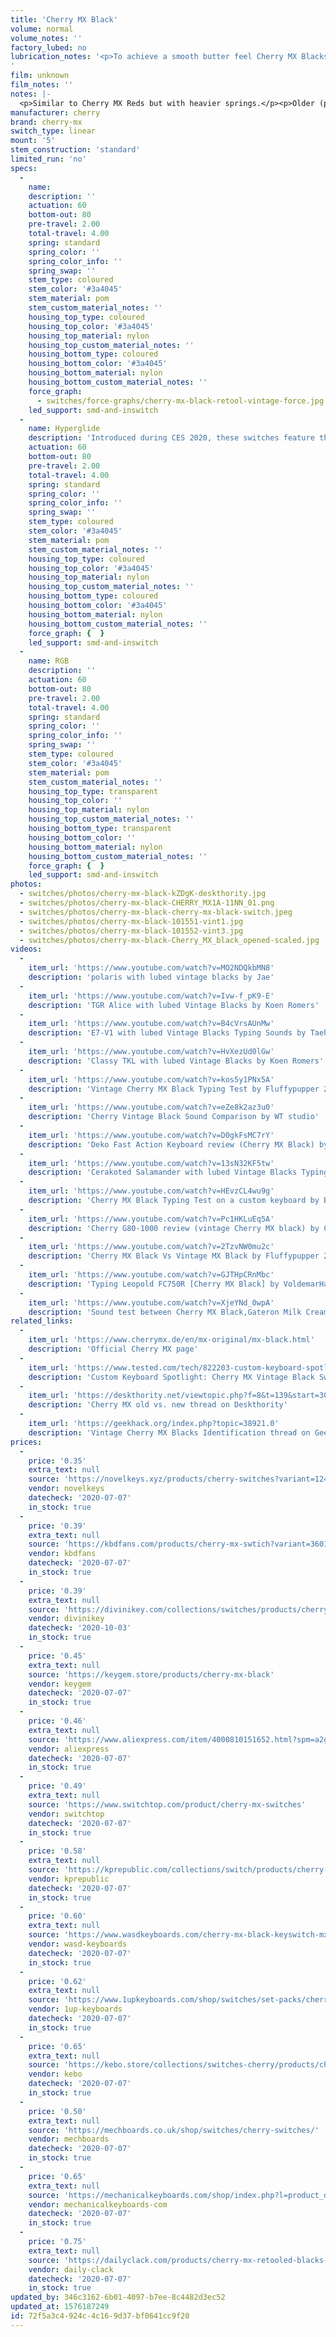```yaml
---
title: 'Cherry MX Black'
volume: normal
volume_notes: ''
factory_lubed: no
lubrication_notes: '<p>To achieve a smooth butter feel Cherry MX Blacks are great with a thicker lube such as Krytox GPL 205 Grade 0.</p>
'
film: unknown
film_notes: ''
notes: |-
  <p>Similar to Cherry MX Reds but with heavier springs.</p><p>Older (pre 1994) Cherry MX Black Switches are in high demand due to being far smoother than modern Cherry MX Black switches. This is due to a change in mold tooling &#8211; which is why newer switches are often referred to as &#8220;retooled&#8221;.</p>
manufacturer: cherry
brand: cherry-mx
switch_type: linear
mount: '5'
stem_construction: 'standard'
limited_run: 'no'
specs:
  -
    name:
    description: ''
    actuation: 60
    bottom-out: 80
    pre-travel: 2.00
    total-travel: 4.00
    spring: standard
    spring_color: ''
    spring_color_info: ''
    spring_swap: ''
    stem_type: coloured
    stem_color: '#3a4045'
    stem_material: pom
    stem_custom_material_notes: ''
    housing_top_type: coloured
    housing_top_color: '#3a4045'
    housing_top_material: nylon
    housing_top_custom_material_notes: ''
    housing_bottom_type: coloured
    housing_bottom_color: '#3a4045'
    housing_bottom_material: nylon
    housing_bottom_custom_material_notes: ''
    force_graph:
      - switches/force-graphs/cherry-mx-black-retool-vintage-force.jpg
    led_support: smd-and-inswitch
  -
    name: Hyperglide
    description: 'Introduced during CES 2020, these switches feature the new Cherry "Hyperglide" tooling which results in increased smoothness and tighter tolerances.'
    actuation: 60
    bottom-out: 80
    pre-travel: 2.00
    total-travel: 4.00
    spring: standard
    spring_color: ''
    spring_color_info: ''
    spring_swap: ''
    stem_type: coloured
    stem_color: '#3a4045'
    stem_material: pom
    stem_custom_material_notes: ''
    housing_top_type: coloured
    housing_top_color: '#3a4045'
    housing_top_material: nylon
    housing_top_custom_material_notes: ''
    housing_bottom_type: coloured
    housing_bottom_color: '#3a4045'
    housing_bottom_material: nylon
    housing_bottom_custom_material_notes: ''
    force_graph: {  }
    led_support: smd-and-inswitch
  -
    name: RGB
    description: ''
    actuation: 60
    bottom-out: 80
    pre-travel: 2.00
    total-travel: 4.00
    spring: standard
    spring_color: ''
    spring_color_info: ''
    spring_swap: ''
    stem_type: coloured
    stem_color: '#3a4045'
    stem_material: pom
    stem_custom_material_notes: ''
    housing_top_type: transparent
    housing_top_color: ''
    housing_top_material: nylon
    housing_top_custom_material_notes: ''
    housing_bottom_type: transparent
    housing_bottom_color: ''
    housing_bottom_material: nylon
    housing_bottom_custom_material_notes: ''
    force_graph: {  }
    led_support: smd-and-inswitch
photos:
  - switches/photos/cherry-mx-black-kZDgK-deskthority.jpg
  - switches/photos/cherry-mx-black-CHERRY_MX1A-11NN_01.png
  - switches/photos/cherry-mx-black-cherry-mx-black-switch.jpeg
  - switches/photos/cherry-mx-black-101551-vint1.jpg
  - switches/photos/cherry-mx-black-101552-vint3.jpg
  - switches/photos/cherry-mx-black-Cherry_MX_black_opened-scaled.jpg
videos:
  -
    item_url: 'https://www.youtube.com/watch?v=MO2NDQkbMN8'
    description: 'polaris with lubed vintage blacks by Jae'
  -
    item_url: 'https://www.youtube.com/watch?v=Ivw-f_pK9-E'
    description: 'TGR Alice with lubed Vintage Blacks by Koen Romers'
  -
    item_url: 'https://www.youtube.com/watch?v=B4cVrsAUnMw'
    description: 'E7-V1 with lubed Vintage Blacks Typing Sounds by Taeha Types'
  -
    item_url: 'https://www.youtube.com/watch?v=HvXezUd0lGw'
    description: 'Classy TKL with lubed Vintage Blacks by Koen Romers'
  -
    item_url: 'https://www.youtube.com/watch?v=kos5y1PNx5A'
    description: 'Vintage Cherry MX Black Typing Test by Fluffypupper 22'
  -
    item_url: 'https://www.youtube.com/watch?v=eZe8k2az3u0'
    description: 'Cherry Vintage Black Sound Comparison by WT studio'
  -
    item_url: 'https://www.youtube.com/watch?v=D0gkFsMC7rY'
    description: 'Deko Fast Action Keyboard review (Cherry MX Black) by Chyrosran22'
  -
    item_url: 'https://www.youtube.com/watch?v=13sN32KF5tw'
    description: 'Cerakoted Salamander with lubed Vintage Blacks Typing Sounds ASMR by Taeha Types'
  -
    item_url: 'https://www.youtube.com/watch?v=HEvzCL4wu9g'
    description: 'Cherry MX Black Typing Test on a custom keyboard by Barney Scarisbrick'
  -
    item_url: 'https://www.youtube.com/watch?v=Pc1HKLuEq5A'
    description: 'Cherry G80-1000 review (vintage Cherry MX black) by Chyrosran22'
  -
    item_url: 'https://www.youtube.com/watch?v=2TzvNW0mu2c'
    description: 'Cherry MX Black Vs Vintage MX Black by Fluffypupper 22'
  -
    item_url: 'https://www.youtube.com/watch?v=GJTHpCRnMbc'
    description: 'Typing Leopold FC750R [Cherry MX Black] by VoldemarHardware'
  -
    item_url: 'https://www.youtube.com/watch?v=XjeYNd_0wpA'
    description: 'Sound test between Cherry MX Black,Gateron Milk Cream Stem,Novelkey Cream Black Stem,Novelkey Cream by Du''s RoboticLab'
related_links:
  -
    item_url: 'https://www.cherrymx.de/en/mx-original/mx-black.html'
    description: 'Official Cherry MX page'
  -
    item_url: 'https://www.tested.com/tech/822203-custom-keyboard-spotlight/'
    description: 'Custom Keyboard Spotlight: Cherry MX Vintage Black Switches on Tested.com'
  -
    item_url: 'https://deskthority.net/viewtopic.php?f=8&t=139&start=30'
    description: 'Cherry MX old vs. new thread on Deskthority'
  -
    item_url: 'https://geekhack.org/index.php?topic=38921.0'
    description: 'Vintage Cherry MX Blacks Identification thread on Geekhack.org'
prices:
  -
    price: '0.35'
    extra_text: null
    source: 'https://novelkeys.xyz/products/cherry-switches?variant=12495307669597'
    vendor: novelkeys
    datecheck: '2020-07-07'
    in_stock: true
  -
    price: '0.39'
    extra_text: null
    source: 'https://kbdfans.com/products/cherry-mx-swtich?variant=36019543629'
    vendor: kbdfans
    datecheck: '2020-07-07'
    in_stock: true
  -
    price: '0.39'
    extra_text: null
    source: 'https://divinikey.com/collections/switches/products/cherry-mx-switches'
    vendor: divinikey
    datecheck: '2020-10-03'
    in_stock: true
  -
    price: '0.45'
    extra_text: null
    source: 'https://keygem.store/products/cherry-mx-black'
    vendor: keygem
    datecheck: '2020-07-07'
    in_stock: true
  -
    price: '0.46'
    extra_text: null
    source: 'https://www.aliexpress.com/item/4000810151652.html?spm=a2g0o.productlist.0.0.1a24618fjosrdw&algo_pvid=b9dbbf96-cc73-401f-ab51-912a2b79739c&algo_expid=b9dbbf96-cc73-401f-ab51-912a2b79739c-1&btsid=0b0a22a415941098469273421e64c5&ws_ab_test=searchweb0_0,searchweb201602_,searchweb201603_'
    vendor: aliexpress
    datecheck: '2020-07-07'
    in_stock: true
  -
    price: '0.49'
    extra_text: null
    source: 'https://www.switchtop.com/product/cherry-mx-switches'
    vendor: switchtop
    datecheck: '2020-07-07'
    in_stock: true
  -
    price: '0.58'
    extra_text: null
    source: 'https://kprepublic.com/collections/switch/products/cherry-switch-3pin-5pin-blue-red-black-brown-linear-green-white-clear-for-custom-mechnical-keyboard-xd64-xd60-eepw84-gh60-tada?variant=9465431162924'
    vendor: kprepublic
    datecheck: '2020-07-07'
    in_stock: true
  -
    price: '0.60'
    extra_text: null
    source: 'https://www.wasdkeyboards.com/cherry-mx-black-keyswitch-mx1a-11nw-linear.html'
    vendor: wasd-keyboards
    datecheck: '2020-07-07'
    in_stock: true
  -
    price: '0.62'
    extra_text: null
    source: 'https://www.1upkeyboards.com/shop/switches/set-packs/cherry-mx-switch-packs/'
    vendor: 1up-keyboards
    datecheck: '2020-07-07'
    in_stock: true
  -
    price: '0.65'
    extra_text: null
    source: 'https://kebo.store/collections/switches-cherry/products/cherry-mx-switch?variant=6337386512426'
    vendor: kebo
    datecheck: '2020-07-07'
    in_stock: true
  -
    price: '0.50'
    extra_text: null
    source: 'https://mechboards.co.uk/shop/switches/cherry-switches/'
    vendor: mechboards
    datecheck: '2020-07-07'
    in_stock: true
  -
    price: '0.65'
    extra_text: null
    source: 'https://mechanicalkeyboards.com/shop/index.php?l=product_detail&p=1030'
    vendor: mechanicalkeyboards-com
    datecheck: '2020-07-07'
    in_stock: true
  -
    price: '0.75'
    extra_text: null
    source: 'https://dailyclack.com/products/cherry-mx-retooled-blacks-switches'
    vendor: daily-clack
    datecheck: '2020-07-07'
    in_stock: true
updated_by: 346c3162-6b01-4097-b7ee-8c4482d3ec52
updated_at: 1576187249
id: 72f5a3c4-924c-4c16-9d37-bf0641cc9f20
---
```

